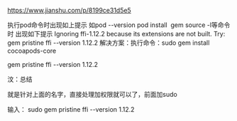 https://www.jianshu.com/p/8199ce31d5e5


执行pod命令时出现如上提示 如pod --version pod install  gem source -l等命令时 出现如下提示
Ignoring ffi-1.12.2 because its extensions are not built. Try: gem pristine ffi --version 1.12.2
解决方案：执行命令：sudo gem install cocoapods-core

gem pristine ffi --version 1.12.2

汶：总结

就是针对上面的名字，直接处理加权限就可以了，前面加sudo

输入：
sudo gem pristine ffi --version 1.12.2